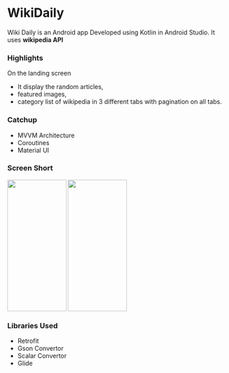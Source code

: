 # WikiDaily
Wiki Daily is an Android app Developed using Kotlin in Android Studio. It uses **wikipedia API**

### Highlights
On the landing screen
  - It display the random articles,
  - featured images,
  - category list of wikipedia in 3 different tabs with pagination on all tabs.

### Catchup
- MVVM Architecture 
- Coroutines
- Material UI

### Screen Short
<img src="https://user-images.githubusercontent.com/65972077/162984921-2d1aaf47-7efb-4da5-aebd-37799bb89b1d.jpeg" height="300px" width="135px" align="left">
<img src="https://user-images.githubusercontent.com/65972077/162985012-0b7a1741-1502-425f-81c6-f8c6f11b5c3b.jpeg" height="300px" width="135px">


### Libraries Used
- Retrofit
- Gson Convertor
- Scalar Convertor
- Glide
